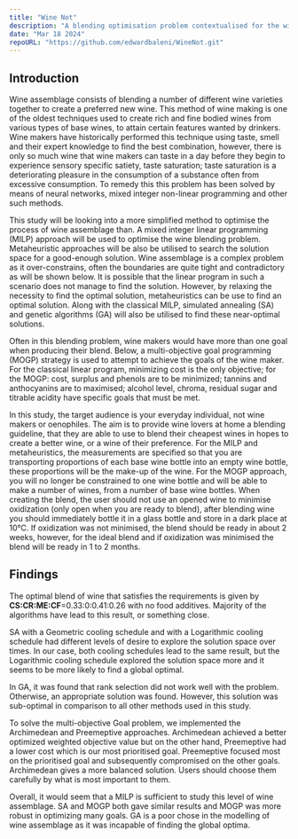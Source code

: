 ```yaml
---
title: "Wine Not"
description: "A blending optimisation problem contextualised for the wine industry."
date: "Mar 18 2024"
repoURL: "https://github.com/edwardbaleni/WineNot.git"
---
```


## Introduction

Wine assemblage consists of blending a number of different wine varieties together to create a preferred new wine. This method of wine making is one of the oldest techniques used to create rich and fine bodied wines from various types of base wines, to attain certain features wanted by drinkers. Wine makers have historically performed this technique using taste, smell and their expert knowledge to find the best combination, however, there is only so much wine that wine makers can taste in a day before they begin to experience sensory specific satiety, taste saturation; taste saturation is a deteriorating pleasure in the consumption of a substance often from excessive consumption. To remedy this this problem has been solved by means of neural networks, mixed integer non-linear programming and other such methods. 

This study will be looking into a more simplified method to optimise the process of wine assemblage than. A mixed integer linear programming (MILP) approach will be used to optimise the wine blending problem. Metaheuristic approaches will be also be utilised to search the solution space for a good-enough solution. Wine assemblage is a complex problem as it over-constrains, often the boundaries are quite tight and contradictory as will be shown below. It is possible that the linear program in such a scenario does not manage to find the solution. However, by relaxing the necessity to find the optimal solution, metaheuristics can be use to find an optimal solution. Along with the classical MILP, simulated annealing (SA) and genetic algorithms (GA) will also be utilised to find these near-optimal solutions.

Often in this blending problem, wine makers would have more than one goal when producing their blend. Below, a multi-objective goal programming (MOGP) strategy is used to attempt to achieve the goals of the wine maker. For the classical linear program, minimizing cost is the only objective; for the MOGP: cost, surplus and phenols are to be minimized; tannins and anthocyanins are to maximised; alcohol level, chroma, residual sugar and titrable acidity have specific goals that must be met. 

In this study, the target audience is your everyday individual, not wine makers or oenophiles. The aim is to provide wine lovers at home a blending guideline, that they are able to use to blend their cheapest wines in hopes to create a better wine, or a wine of their preference. For the MILP and metaheuristics, the measurements are specified so that you are transporting proportions of each base wine bottle into an empty wine bottle, these proportions will be the make-up of the wine. For the MOGP approach, you will no longer be constrained to one wine bottle and will be able to make a number of wines, from a number of base wine bottles. When creating the blend, the user should not use an opened wine to minimise oxidization (only open when you are ready to blend), after blending wine you should immediately bottle it in a glass bottle and store in a dark place at 10°C. If oxidization was not minimised, the blend should be ready in about 2 weeks, however, for the ideal blend and if oxidization was minimised the blend will be ready in 1 to 2 months.

## Findings

The optimal blend of wine that satisfies the requirements is given by **CS:CR:ME:CF**=0.33:0:0.41:0.26 with no food additives. Majority of the algorithms have lead to this result, or something close. 

SA with a Geometric cooling schedule and with a Logarithmic cooling schedule had different levels of desire to explore the solution space over times. In our case, both cooling schedules lead to the same result, but the Logarithmic cooling schedule explored the solution space more and it seems to be more likely to find a global optimal. 

In GA, it was found that rank selection did not work well with the problem. Otherwise, an appropriate solution was found. However, this solution was sub-optimal in comparison to all other methods used in this study.

To solve the multi-objective Goal problem, we implemented the Archimedean and Preemeptive approaches. Archimedean achieved a better optimized weighted objective value but on the other hand, Preemeptive had a lower cost which is our most prioritised goal. Preemeptive focused most on the prioritised goal and subsequently compromised on the other goals. Archimedean gives a  more balanced solution. Users should choose them carefully by what is most important to them.

Overall, it would seem that a MILP is sufficient to study this level of wine assemblage. SA and MOGP both gave similar results and MOGP was more robust in optimizing many goals. GA is a poor chose in the modelling of wine assemblage as it was incapable of finding the global optima.  

